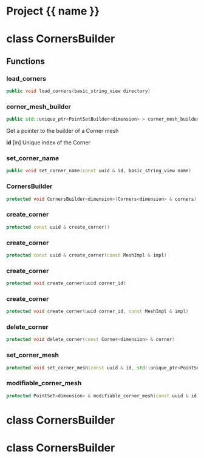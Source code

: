 <script setup>
import {useRoute} from 'vitepress'
const {path} = useRoute()
const tokens = path.split('/')
const words = tokens[2].split('-');
for (let i = 0; i < words.length; i++) {
    words[i] = words[i].charAt(0).toUpperCase() + words[i].slice(1);
    words[i] = words[i].replace('geode', 'Geode')
}
const name = words.join('-');
</script>
# Project {{ name }}

# class CornersBuilder


## Functions

### load_corners

```cpp
public void load_corners(basic_string_view directory)
```


### corner_mesh_builder

```cpp
public std::unique_ptr<PointSetBuilder<dimension> > corner_mesh_builder(const uuid & id)
```


 Get a pointer to the builder of a Corner mesh

**id** [in] Unique index of the Corner

### set_corner_name

```cpp
public void set_corner_name(const uuid & id, basic_string_view name)
```


### CornersBuilder

```cpp
protected void CornersBuilder<dimension>(Corners<dimension> & corners)
```


### create_corner

```cpp
protected const uuid & create_corner()
```


### create_corner

```cpp
protected const uuid & create_corner(const MeshImpl & impl)
```


### create_corner

```cpp
protected void create_corner(uuid corner_id)
```


### create_corner

```cpp
protected void create_corner(uuid corner_id, const MeshImpl & impl)
```


### delete_corner

```cpp
protected void delete_corner(const Corner<dimension> & corner)
```


### set_corner_mesh

```cpp
protected void set_corner_mesh(const uuid & id, std::unique_ptr<PointSet<dimension> > mesh)
```


### modifiable_corner_mesh

```cpp
protected PointSet<dimension> & modifiable_corner_mesh(const uuid & id)
```




# class CornersBuilder


# class CornersBuilder


